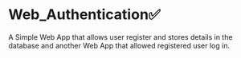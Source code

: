 ﻿# Web_Authentication✅
A Simple Web App that allows user register and stores details in the database and another Web App that allowed registered user log in.
